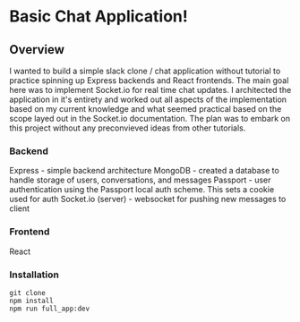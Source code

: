 # Basic Chat Application!

## Overview

I wanted to build a simple slack clone / chat application without tutorial to practice spinning up Express backends and React frontends. The main goal here was to implement Socket.io for real time chat updates. I architected the application in it's entirety and worked out all aspects of the implementation based on my current knowledge and what seemed practical based on the scope layed out in the Socket.io documentation. The plan was to embark on this project without any preconvieved ideas from other tutorials.

### Backend

Express - simple backend architecture
MongoDB - created a database to handle storage of users, conversations, and messages
Passport - user authentication using the Passport local auth scheme. This sets a cookie used for auth
Socket.io (server) - websocket for pushing new messages to client

### Frontend

React

### Installation

```
git clone
npm install
npm run full_app:dev
```
